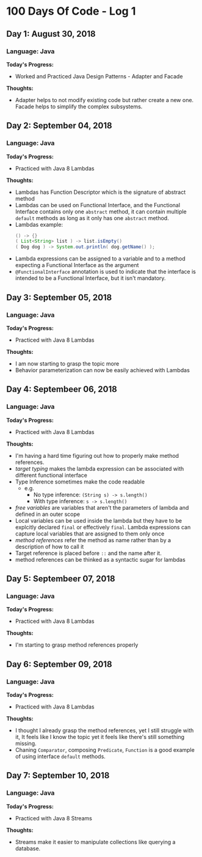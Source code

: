 # 100 Days Of Code - Log 1

## Day 1: August 30, 2018
### Language: Java

**Today's Progress:**
* Worked and Practiced Java Design Patterns - Adapter and Facade

**Thoughts:** 
* Adapter helps to not modify existing code but rather create a new one. Facade helps to simplify the complex subsystems.

## Day 2: September 04, 2018
### Language: Java

**Today's Progress:**
* Practiced with Java 8 Lambdas

**Thoughts:** 
* Lambdas has Function Descriptor which is the signature of abstract method
* Lambdas can be used on Functional Interface, and the Functional Interface contains only one `abstract` method, it can contain multiple `default` methods as long as it only has one `abstract` method.
* Lambdas example:
  ```java
  () -> {}
  ( List<String> list ) -> list.isEmpty()
  ( Dog dog ) -> System.out.println( dog.getName() );
  ```
* Lambda expressions can be assigned to a variable and to a method expecting a Functional Interface as the argument
* `@FunctionalInterface` annotation is used to indicate that the interface is intended to be a Functional Interface, but it isn't mandatory.

## Day 3: September 05, 2018
### Language: Java

**Today's Progress:**
* Practiced with Java 8 Lambdas

**Thoughts:**
* I am now starting to grasp the topic more
* Behavior parameterization can now be easily achieved with Lambdas

## Day 4: Septembeer 06, 2018
### Language: Java
**Today's Progress:**
* Practiced with Java 8 Lambdas

**Thoughts:**
* I'm having a hard time figuring out how to properly make method references.
* *target typing* makes the lambda expression can be associated with different functional interface
* Type Inference sometimes make the code readable 
  * e.g.
    * No type inference: `(String s) -> s.length()`
    * With type inference: `s -> s.length()`
* *free variables* are variables that aren't the parameters of lambda and defined in an outer scope
* Local variables can be used inside the lambda but they have to be explcitly declared `final` or effectively `final`. Lambda expressions can capture local variables that are assigned to them only once
* *method references* refer the method as name rather than by a description of how to call it
* Target reference is placed before `::` and the name after it.
* method references can be thinked as a syntactic sugar for lambdas

## Day 5: Septembeer 07, 2018
### Language: Java
**Today's Progress:**
* Practiced with Java 8 Lambdas

**Thoughts:**
* I'm starting to grasp method references properly

## Day 6: September 09, 2018
### Language: Java
**Today's Progress:**
* Practiced with Java 8 Lambdas

**Thoughts:**
* I thought I already grasp the method references, yet I still struggle with it, It feels like I know the topic yet it feels like there's still something missing.
* Chaning `Comparator`, composing `Predicate`, `Function` is a good example of using interface `default` methods.

## Day 7: September 10, 2018
### Language: Java
**Today's Progress:**
* Practiced with Java 8 Streams

**Thoughts:**
* Streams make it easier to manipulate collections like querying a database.